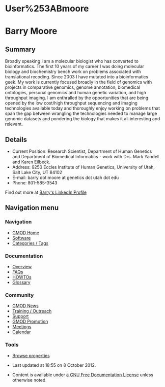 



<span id="top"></span>




# <span dir="auto">User%253ABmoore</span>









# <span id="Barry_Moore" class="mw-headline">Barry Moore</span>

## <span id="Summary" class="mw-headline">Summary</span>

Broadly speaking I am a molecular biologist who has converted to
bioinformatics. The first 10 years of my career I was doing molecular
biology and biochemistry bench work on problems associated with
translational recoding. Since 2003 I have mutated into a bioinformatics
geek. My work is currently focused broadly in the field of genomics with
projects in comparative genomics, genome annotation, biomedical
ontologies, personal genomics and human genetic variation, and high
throughput imaging. I am enthralled by the opportunities that are being
opened by the low cost/high throughput sequencing and imaging
technologies available today and thoroughly enjoy working on problems
that span the gap between wrangling the technologies needed to manage
large genomic datasets and pondering the biology that makes it all
interesting and relevant.

## <span id="Details" class="mw-headline">Details</span>

- Current Position: Research Scientist, Department of Human Genetics and
  Department of Biomedical Informatics - work with Drs. Mark Yandell and
  Karen Eilbeck.
- Address: 6250 Eccles Institute of Human Genetics, University of Utah,
  Salt Lake City, UT 84102
- E-mail: barry dot moore at genetics dot utah dot edu
- Phone: 801-585-3543

Find out more at
<a href="http://www.linkedin.com/in/barrymoore66" class="external text"
rel="nofollow">Barry's LinkedIn Profile</a>








## Navigation menu









### Navigation



- <span id="n-GMOD-Home">[GMOD Home](Main_Page)</span>
- <span id="n-Software">[Software](GMOD_Components)</span>
- <span id="n-Categories-.2F-Tags">[Categories /
  Tags](Categories)</span>




### Documentation



- <span id="n-Overview">[Overview](Overview)</span>
- <span id="n-FAQs">[FAQs](Category%253AFAQ)</span>
- <span id="n-HOWTOs">[HOWTOs](Category%253AHOWTO)</span>
- <span id="n-Glossary">[Glossary](Glossary)</span>




### Community



- <span id="n-GMOD-News">[GMOD News](GMOD_News)</span>
- <span id="n-Training-.2F-Outreach">[Training /
  Outreach](Training_and_Outreach)</span>
- <span id="n-Support">[Support](Support)</span>
- <span id="n-GMOD-Promotion">[GMOD Promotion](GMOD_Promotion)</span>
- <span id="n-Meetings">[Meetings](Meetings)</span>
- <span id="n-Calendar">[Calendar](Calendar)</span>




### Tools

- <span id="t-smwbrowselink"><a href="Special%253ABrowse/User%253ABmoore" rel="smw-browse">Browse
  properties</a></span>



- <span id="footer-info-lastmod">Last updated at 18:55 on 8 October
  2012.</span>
<!-- - <span id="footer-info-viewcount">31,295 page views.</span> -->
- <span id="footer-info-copyright">Content is available under
  <a href="http://www.gnu.org/licenses/fdl-1.3.html" class="external"
  rel="nofollow">a GNU Free Documentation License</a> unless otherwise
  noted.</span>

<!-- -->



<!-- -->





